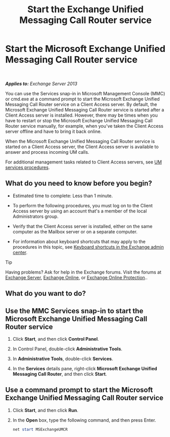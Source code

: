 ﻿---
title: 'Start the Exchange Unified Messaging Call Router service'
TOCTitle: Start the Microsoft Exchange Unified Messaging Call Router service
ms:assetid: 8b7e1a4c-87b3-4477-a95f-6b41cf2d38f0
ms:mtpsurl: https://technet.microsoft.com/en-us/library/JJ673542(v=EXCHG.150)
ms:contentKeyID: 49315458
ms.date: 12/09/2016
mtps_version: v=EXCHG.150
---

# Start the Microsoft Exchange Unified Messaging Call Router service

 

_**Applies to:** Exchange Server 2013_


You can use the Services snap-in in Microsoft Management Console (MMC) or cmd.exe at a command prompt to start the Microsoft Exchange Unified Messaging Call Router service on a Client Access server. By default, the Microsoft Exchange Unified Messaging Call Router service is started after a Client Access server is installed. However, there may be times when you have to restart or stop the Microsoft Exchange Unified Messaging Call Router service manually, for example, when you've taken the Client Access server offline and have to bring it back online.

When the Microsoft Exchange Unified Messaging Call Router service is started on a Client Access server, the Client Access server is available to answer and process incoming UM calls.

For additional management tasks related to Client Access servers, see [UM services procedures](um-services-procedures-exchange-2013-help.md).

## What do you need to know before you begin?

  - Estimated time to complete: Less than 1 minute.

  - To perform the following procedures, you must log on to the Client Access server by using an account that's a member of the local Administrators group.

  - Verify that the Client Access server is installed, either on the same computer as the Mailbox server or on a separate computer.

  - For information about keyboard shortcuts that may apply to the procedures in this topic, see [Keyboard shortcuts in the Exchange admin center](keyboard-shortcuts-in-the-exchange-admin-center-exchange-online-protection-help.md).


> [!TIP]
> Having problems? Ask for help in the Exchange forums. Visit the forums at <A href="https://go.microsoft.com/fwlink/p/?linkid=60612">Exchange Server</A>, <A href="https://go.microsoft.com/fwlink/p/?linkid=267542">Exchange Online</A>, or <A href="https://go.microsoft.com/fwlink/p/?linkid=285351">Exchange Online Protection</A>..



## What do you want to do?

## Use the MMC Services snap-in to start the Microsoft Exchange Unified Messaging Call Router service

1.  Click **Start**, and then click **Control Panel**.

2.  In Control Panel, double-click **Administrative Tools**.

3.  In **Administrative Tools**, double-click **Services**.

4.  In the **Services** details pane, right-click **Microsoft Exchange Unified Messaging Call Router**, and then click **Start**.

## Use a command prompt to start the Microsoft Exchange Unified Messaging Call Router service

1.  Click **Start**, and then click **Run**.

2.  In the **Open** box, type the following command, and then press Enter.
    
    ```powershell
    net start MSExchangeUMCR
    ```

